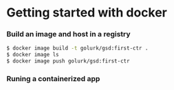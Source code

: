 # Getting started with docker


### Build an image and host in a registry
```bash
$ docker image build -t golurk/gsd:first-ctr .
$ docker image ls
$ docker image push golurk/gsd:first-ctr

```

### Runing a containerized app


